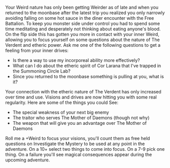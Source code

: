 Your Weird nature has only been getting Weirder as of late and when you returned to the moonbase after the latest trip you realized you only narrowly avoiding falling on some hot sauce in the diner encounter with the Free Battalion. To keep you monster side under control you had to spend some time meditating and desperately not thinking about eating anyone's blood. On the flip side this has gotten you more in contact with your inner Weird, allowing you to focus yourself on some questions about the nature of The Verdent and etheric power. Ask me one of the following questions to get a feeling from your inner drives:

- Is there a way to use my incorporeal ability more effectively? 
- What can I do about the etheric spirit of Cor Larana that I've trapped in the Summoning Circle Lab?
- Since you returned to the moonbase something is pulling at you, what is it? 

Your connection with the etheric nature of The Verdent has only increased over time and use. Visions and drives are now hitting you with some real regularity. Here are some of the things you could See:

- The special weakness of your next big enemy
- The traitor who serves The Mother of Daemons (though not why)
- The weapon that will give you an advantage over The Mother of Daemons

Roll me a +Weird to focus your visions, you'll count them as free held questions on Investigate the Mystery to be used at any point in the adventure. On a 10+ select two things to come into focus. On a 7-9 pick one thing. On a failure you'll see magical consequences appear during the upcoming adventure. 